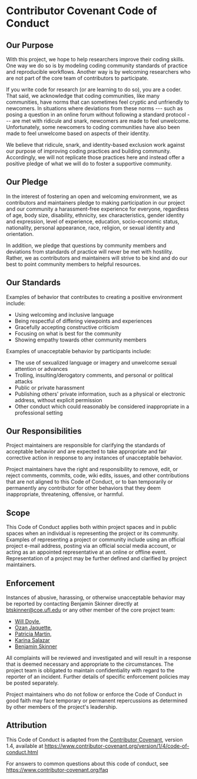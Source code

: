 # Contributor Covenant Code of Conduct

## Our Purpose

With this project, we hope to help researchers improve their coding
skills. One way we do so is by modeling coding community standards of
practice and reproducible workflows. Another way is by welcoming
researchers who are not part of the core team of contributors to
participate.

If you write code for research (or are learning to do so), you are a
coder. That said, we acknowledge that coding communities, like many
communities, have norms that can sometimes feel cryptic and unfriendly
to newcomers. In situations where deviations from these norms --- such
as posing a question in an online forum without following a standard
protocol --- are met with ridicule and snark, newcomers are made to
feel unwelcome. Unfortunately, some newcomers to coding communities
have also been made to feel unwelcome based on aspects of their
identity.

We believe that ridicule, snark, and identity-based exclusion work
against our purpose of improving coding practices and building
community. Accordingly, we will not replicate those practices here and
instead offer a positive pledge of what we will do to foster a
supportive community.

## Our Pledge

In the interest of fostering an open and welcoming environment, we as
contributors and maintainers pledge to making participation in our
project and our community a harassment-free experience for everyone,
regardless of age, body size, disability, ethnicity, sex
characteristics, gender identity and expression, level of experience,
education, socio-economic status, nationality, personal appearance,
race, religion, or sexual identity and orientation.

In addition, we pledge that questions by community members and
deviations from standards of practice will never be met with
hostility. Rather, we as contributors and maintainers will strive to
be kind and do our best to point community members to helpful
resources.

## Our Standards

Examples of behavior that contributes to creating a positive
environment include:

* Using welcoming and inclusive language
* Being respectful of differing viewpoints and experiences
* Gracefully accepting constructive criticism
* Focusing on what is best for the community
* Showing empathy towards other community members

Examples of unacceptable behavior by participants include:

* The use of sexualized language or imagery and unwelcome sexual
 attention or advances
* Trolling, insulting/derogatory comments, and personal or political
  attacks
* Public or private harassment
* Publishing others' private information, such as a physical or
 electronic address, without explicit permission
* Other conduct which could reasonably be considered inappropriate in
 a professional setting

## Our Responsibilities

Project maintainers are responsible for clarifying the standards of
acceptable behavior and are expected to take appropriate and fair
corrective action in response to any instances of unacceptable
behavior.

Project maintainers have the right and responsibility to remove, edit,
or reject comments, commits, code, wiki edits, issues, and other
contributions that are not aligned to this Code of Conduct, or to ban
temporarily or permanently any contributor for other behaviors that
they deem inappropriate, threatening, offensive, or harmful.

## Scope

This Code of Conduct applies both within project spaces and in public
spaces when an individual is representing the project or its
community. Examples of representing a project or community include
using an official project e-mail address, posting via an official
social media account, or acting as an appointed representative at an
online or offline event. Representation of a project may be further
defined and clarified by project maintainers.

## Enforcement

Instances of abusive, harassing, or otherwise unacceptable behavior
may be reported by contacting Benjamin Skinner directly at
btskinner@coe.ufl.edu or any other member of the core project team:

- [Will Doyle](https://peabody.vanderbilt.edu/bio/william-doyle), 
- [Ozan Jaquette](https://emraresearch.org/), 
- [Patricia Martin](https://emraresearch.org/),
- [Karina Salazar](https://www.coe.arizona.edu/karina-g-salazar)
- [Benjamin Skinner](https://btskinner.io)

All complaints will be reviewed and investigated and will result in a
response that is deemed necessary and appropriate to the
circumstances. The project team is obligated to maintain
confidentiality with regard to the reporter of an incident. Further
details of specific enforcement policies may be posted separately.

Project maintainers who do not follow or enforce the Code of Conduct
in good faith may face temporary or permanent repercussions as
determined by other members of the project's leadership.

## Attribution

This Code of Conduct is adapted from the [Contributor
Covenant][homepage], version 1.4, available at
https://www.contributor-covenant.org/version/1/4/code-of-conduct.html

[homepage]: https://www.contributor-covenant.org

For answers to common questions about this code of conduct, see
https://www.contributor-covenant.org/faq
